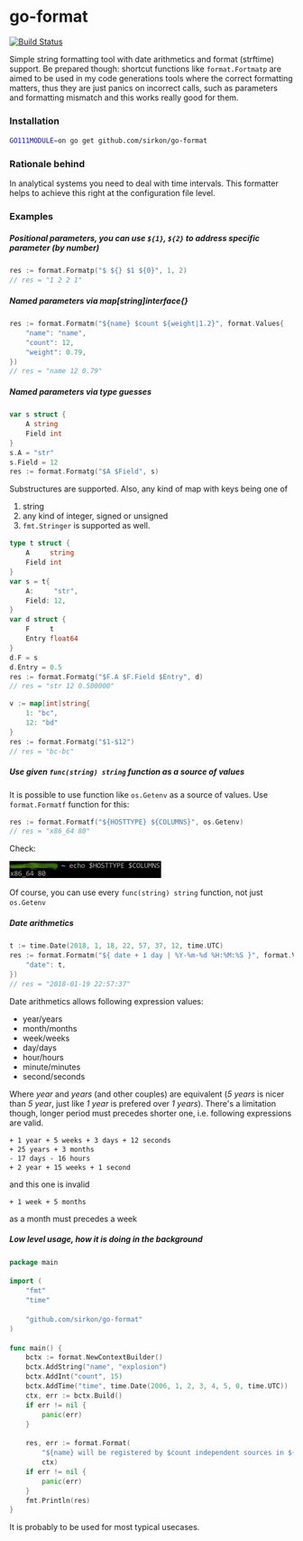 # go-format
[![Build Status](https://travis-ci.org/sirkon/go-format.svg?branch=master)](https://travis-ci.org/sirkon/go-format)

Simple string formatting tool with date arithmetics and format (strftime) support. Be prepared though: shortcut functions like `format.Fortmatp` are aimed to be used in my code generations tools where the correct formatting matters, thus they are just panics on incorrect calls, such as parameters and formatting mismatch and this works really good for them.

### Installation
```bash
GO111MODULE=on go get github.com/sirkon/go-format
```

### Rationale behind
In analytical systems you need to deal with time intervals. This formatter helps to achieve this right at the configuration
file level.

### Examples

##### Positional parameters, you can use `${1}`, `${2}` to address specific parameter (by number)
```go
res := format.Formatp("$ ${} $1 ${0}", 1, 2)
// res = "1 2 2 1"
```


##### Named parameters via map[string]interface{}
```go
res := format.Formatm("${name} $count ${weight|1.2}", format.Values{
	"name": "name",
	"count": 12,
	"weight": 0.79,
})
// res = "name 12 0.79"
``` 

##### Named parameters via type guesses
```go
var s struct {
	A string
	Field int
}
s.A = "str"
s.Field = 12
res := format.Formatg("$A $Field", s)
```
Substructures are supported. Also, any kind of map with keys being one of
1) string
2) any kind of integer, signed or unsigned
3) `fmt.Stringer`
is supported as well.

```go
type t struct {
	A     string
	Field int
}
var s = t{
	A:     "str",
	Field: 12,
}
var d struct {
	F     t
	Entry float64
}
d.F = s
d.Entry = 0.5
res := format.Formatg("$F.A $F.Field $Entry", d)
// res = "str 12 0.500000"
```

```go
v := map[int]string{
	1: "bc",
	12: "bd"
}
res := format.Formatg("$1-$12")
// res = "bc-bc"
```

##### Use given `func(string) string` function as a source of values

It is possible to use function like `os.Getenv` as a source of values. Use `format.Formatf` function for this:


```go
res := format.Formatf("${HOSTTYPE} ${COLUMNS}", os.Getenv)
// res = "x86_64 80"
```
Check:

![pic](Untitled.png)

Of course, you can use every `func(string) string` function, not just `os.Getenv`

##### Date arithmetics
```go
t := time.Date(2018, 1, 18, 22, 57, 37, 12, time.UTC)
res := format.Formatm("${ date + 1 day | %Y-%m-%d %H:%M:%S }", format.Values{
	"date": t,
})
// res = "2018-01-19 22:57:37"
```
Date arithmetics allows following expression values:

* year/years
* month/months
* week/weeks
* day/days
* hour/hours
* minute/minutes
* second/seconds

Where *year* and *years* (and other couples) are equivalent (*5 years* is nicer than *5 year*, just like *1 year* is prefered over *1 years*).
There's a limitation though, longer period must precedes shorter one, i.e. following expressions are valid.
```
+ 1 year + 5 weeks + 3 days + 12 seconds
+ 25 years + 3 months
- 17 days - 16 hours
+ 2 year + 15 weeks + 1 second
```

and this one is invalid
```
+ 1 week + 5 months
```
as a month must precedes a week


##### Low level usage, how it is doing in the background
```go
package main

import (
	"fmt"
	"time"
	
	"github.com/sirkon/go-format"
)

func main() {
	bctx := format.NewContextBuilder()
	bctx.AddString("name", "explosion")
	bctx.AddInt("count", 15)
	bctx.AddTime("time", time.Date(2006, 1, 2, 3, 4, 5, 0, time.UTC))
	ctx, err := bctx.Build()
	if err != nil {
		panic(err)
	}
	
	res, err := format.Format(
		"${name} will be registered by $count independent sources in ${ time + 1 day | %Y-%m-%d } at ${ time | %H:%M:%S }",
		ctx)
	if err != nil {
		panic(err)
	}
	fmt.Println(res)
}
```

It is probably to be used for most typical usecases.  


 
 

